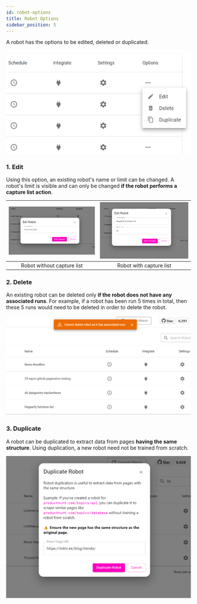 ```yaml
---
id: robot-options
title: Robot Options
sidebar_position: 5
---
```


A robot has the options to be edited, deleted or duplicated. 

![Maxun Robot Options](robot_options.png)

### 1. Edit

Using this option, an existing robot's name or limit can be changed. A robot's limit is visible and can only be changed **if the robot performs a capture list action**.

|![Maxun Edit Option 1](edit_options_norm.png)|![Maxun Edit Option 2](edit_options_list.png)|
|:---:|:---:|
|Robot without capture list|Robot with capture list|

### 2. Delete

An existing robot can be deleted only **if the robot does not have any associated runs**. For example, if a robot has been run 5 times in total, then these 5 runs would need to be deleted in order to delete the robot.

![Maxun Delete Option](delete_option.png)

### 3. Duplicate 

A robot can be duplicated to extract data from pages **having the same structure**. Using duplication, a new robot need not be trained from scratch.

![Maxun Duplicate Option](duplicate_option.png)